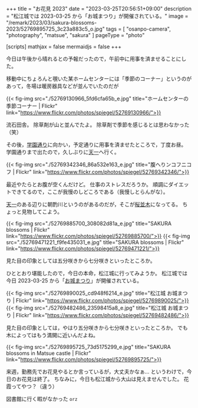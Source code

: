 +++
title = "お花見 2023"
date =  "2023-03-25T20:56:51+09:00"
description = "松江城では 2023-03-25 から「お城まつり」が開催されている。"
image = "/remark/2023/03/sakura-blossoms-2023/52769895725_3c23a883c5_o.jpg"
tags = [ "osanpo-camera", "photography", "matsue", "sakura" ]
pageType = "photo"

[scripts]
  mathjax = false
  mermaidjs = false
+++

今日は午後から晴れるとの予報だったので，午前中に用事を済ませることにした。

移動中にちょろんと覗いた某ホームセンターには「季節のコーナー」というのがあって，冬場は暖房器具などが並んでいたのだが

{{< fig-img src="./52769130966_5fd6cfa65b_e.jpg" title="ホームセンターの季節コーナー | Flickr" link="https://www.flickr.com/photos/spiegel/52769130966/">}}

流石田舎。
除草剤が山と並んでたよ。
除草剤で季節を感じるとは思わなかった（笑）

その後，[学園通り](https://goo.gl/maps/rjwfd7Z5kvXysdc6A)に向かい，予定通りに用事を済ませたところで，丁度お昼。
学園通りまで出たので，久しぶりに[天一](https://goo.gl/maps/wZpi1K4toGXJqgtx6)へ行く。

{{< fig-img src="./52769342346_86a532e163_e.jpg" title="腹へりンコフニコフ | Flickr" link="https://www.flickr.com/photos/spiegel/52769342346/">}}

最近やたらとお腹が空くんだけど。
仕事のストレスだろうか。
順調にダイエットできてるので，ここが我慢のしどころである（我慢しとらんがな）。

[天一](https://goo.gl/maps/wZpi1K4toGXJqgtx6)のある辺りに朝酌川というのがあるのだが，そこが[桜並木](https://www.flickr.com/photos/spiegel/52769344911/ "SAKURA blossoms")になってる。
ちょっと見物してこよう。

{{< fig-img src="./52769885700_308082d81a_e.jpg" title="SAKURA blossoms | Flickr" link="https://www.flickr.com/photos/spiegel/52769885700/">}}
{{< fig-img src="./52769471221_f9fe435031_e.jpg" title="SAKURA blossoms | Flickr" link="https://www.flickr.com/photos/spiegel/52769471221/">}}

見た目の印象としては五分咲きから七分咲きといったところか。

ひととおり堪能したので，今日の本命，松江城に行ってみようか。
松江城では今日 2023-03-25 から「[お城まつり]」が開催されている。

{{< fig-img src="./52769890025_cd948f6214_e.jpg" title="松江城 お城まつり | Flickr" link="https://www.flickr.com/photos/spiegel/52769890025/">}}
{{< fig-img src="./52769482486_23598415a8_e.jpg" title="松江城 お城まつり | Flickr" link="https://www.flickr.com/photos/spiegel/52769482486/">}}

見た目の印象としては，やはり五分咲きから七分咲きといったところか。
でも木によってはもう満開に近いんだよね。

{{< fig-img src="./52769895725_73d5175299_e.jpg" title="SAKURA blossoms in Matsue castle | Flickr" link="https://www.flickr.com/photos/spiegel/52769895725/">}}

来週，勤務先でお花見やるとか言っているが，大丈夫かなぁ...
というわけで，今日のお花見は終了。
ちなみに，今日も松江城から大山は見えませんでした。
花霞ってやつ？（違う）

図書館に行く暇がなかった `orz`

[お城まつり]: https://www.kankou-shimane.com/events/33163 "松江城「2023年お城まつり」 | しまね観光ナビ｜島根県公式観光情報サイト"
